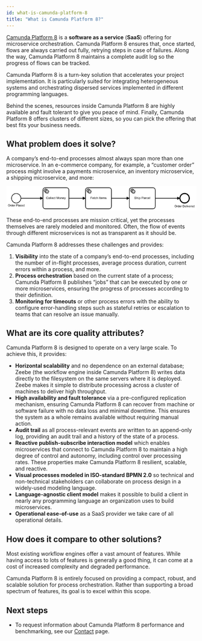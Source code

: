 ```yaml
---
id: what-is-camunda-platform-8
title: "What is Camunda Platform 8?"
---
```


[Camunda Platform 8](https://camunda.io) is a **software as a service** (**SaaS**) offering for microservice orchestration. Camunda Platform 8 ensures that, once started, flows are always carried out fully, retrying steps in case of failures. Along the way, Camunda Platform 8 maintains a complete audit log so the progress of flows can be tracked.

Camunda Platform 8 is a turn-key solution that accelerates your project implementation. It is particularly suited for integrating heterogeneous systems and orchestrating dispersed services implemented in different programming languages.

Behind the scenes, resources inside Camunda Platform 8 are highly available and fault tolerant to give you peace of mind. Finally, Camunda Platform 8 offers clusters of different sizes, so you can pick the offering that best fits your business needs.

## What problem does it solve?

A company’s end-to-end processes almost always span more than one microservice. In an e-commerce company, for example, a “customer order” process might involve a payments microservice, an inventory microservice, a shipping microservice, and more:

![order-process](assets/order-process.png)

These end-to-end processes are mission critical, yet the processes themselves are rarely modeled and monitored. Often, the flow of events through different microservices is not as transparent as it should be.

Camunda Platform 8 addresses these challenges and provides:

1. **Visibility** into the state of a company’s end-to-end processes, including the number of in-flight processes, average process duration, current errors within a process, and more.
2. **Process orchestration** based on the current state of a process; Camunda Platform 8 publishes “jobs” that can be executed by one or more microservices, ensuring the progress of processes according to their definition.
3. **Monitoring for timeouts** or other process errors with the ability to configure error-handling steps such as stateful retries or escalation to teams that can resolve an issue manually.

## What are its core quality attributes?

Camunda Platform 8 is designed to operate on a very large scale. To achieve this, it provides:

- **Horizontal scalability** and no dependence on an external database; Zeebe (the workflow engine inside Camunda Platform 8) writes data directly to the filesystem on the same servers where it is deployed. Zeebe makes it simple to distribute processing across a cluster of machines to deliver high throughput.
- **High availability and fault tolerance** via a pre-configured replication mechanism, ensuring Camunda Platform 8 can recover from machine or software failure with no data loss and minimal downtime. This ensures the system as a whole remains available without requiring manual action.
- **Audit trail** as all process-relevant events are written to an append-only log, providing an audit trail and a history of the state of a process.
- **Reactive publish-subscribe interaction model** which enables microservices that connect to Camunda Platform 8 to maintain a high degree of control and autonomy, including control over processing rates. These properties make Camunda Platform 8 resilient, scalable, and reactive.
- **Visual processes modeled in ISO-standard BPMN 2.0** so technical and non-technical stakeholders can collaborate on process design in a widely-used modeling language.
- **Language-agnostic client model** makes it possible to build a client in nearly any programming language an organization uses to build microservices.
- **Operational ease-of-use** as a SaaS provider we take care of all operational details.

## How does it compare to other solutions?

Most existing workflow engines offer a vast amount of features. While having access to lots of features is generally a good thing, it can come at a cost of increased complexity and degraded performance.

Camunda Platform 8 is entirely focused on providing a compact, robust, and scalable solution for process orchestration. Rather than supporting a broad spectrum of features, its goal is to excel within this scope.

## Next steps

* To request information about Camunda Platform 8 performance and benchmarking, see our [Contact](/contact/) page.